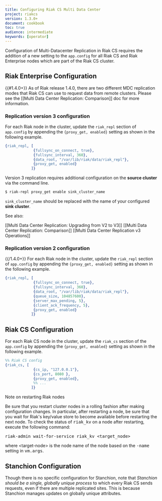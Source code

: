 ```yaml
---
title: Configuring Riak CS Multi Data Center
project: riakcs
version: 1.3.0+
document: cookbook
toc: true
audience: intermediate
keywords: [operator]
---
```


Configuration of Multi-Datacenter Replication in Riak CS requires the addition of a new setting to the `app.config` for all Riak CS and Riak Enterprise nodes which are part of the Riak CS cluster.

## Riak Enterprise Configuration

{{#1.4.0+}}
As of Riak release 1.4.0, there are two different MDC replication modes that Riak CS can use to request data from remote clusters. Please see the [[Multi Data Center Replication: Comparison]] doc for more information.

### Replication version 3 configuration

For each Riak node in the cluster, update the `riak_repl` section of `app.config` by appending the `{proxy_get, enabled}` setting as shown in the following example.

```erlang
{riak_repl, [
             {fullsync_on_connect, true},
             {fullsync_interval, 360},
             {data_root, "/var/lib/riak/data/riak_repl"},
             {proxy_get, enabled}
            ]}
```

Version 3 replication requires additional configuration on the **source cluster** via the command line. 

```bash
$ riak-repl proxy_get enable sink_cluster_name
```

`sink_cluster_name` should be replaced with the name of your configured **sink cluster**. 

See also:

[[Multi Data Center Replication: Upgrading from V2 to V3]]
[[Multi Data Center Replication: Comparison]]
[[Multi Data Center Replication v3 Operations]]

### Replication version 2 configuration
{{/1.4.0+}}
For each Riak node in the cluster, update the `riak_repl` section of `app.config` by appending the `{proxy_get, enabled}` setting as shown in the following example.

```erlang
{riak_repl, [
             {fullsync_on_connect, true},
             {fullsync_interval, 360},
             {data_root, "/var/lib/riak/data/riak_repl"},
             {queue_size, 104857600},
             {server_max_pending, 5},
             {client_ack_frequency, 5},
             {proxy_get, enabled}
            ]}
```

## Riak CS Configuration

For each Riak CS node in the cluster, update the `riak_cs` section of the `app.config` by appending the `{proxy_get, enabled}` setting as shown in the following example.

```erlang
%% Riak CS config
{riak_cs, [
             {cs_ip, "127.0.0.1"},
             {cs_port, 8080 },
             {proxy_get, enabled},
             %% ...
            ]}
```

<div class ="note"><div class="title">Note on restarting Riak nodes</div>
<p>Be sure that you restart cluster nodes in a rolling fashion after making
configuration changes. In particular, after restarting a node, be sure that you wait for Riak's key/value store to become available before restarting the next node. To check the status of <tt>riak_kv</tt> on a node after restarting, execute the following command:</p>
<p><tt>riak-admin wait-for-service riak_kv &lt;target_node&gt;</tt></p>
<p>where &lt;target-node&gt; is the node name of the node based on the
<tt>-name</tt> setting in <tt>vm.args</tt>.</p></div>

## Stanchion Configuration

Though there is no specific configuration for Stanchion, note that
*Stanchion should be a single, globally unique process* to which every
Riak CS sends requests, even if there are multiple replicated
sites. This is because Stanchion manages updates on globally unique
attributes.
